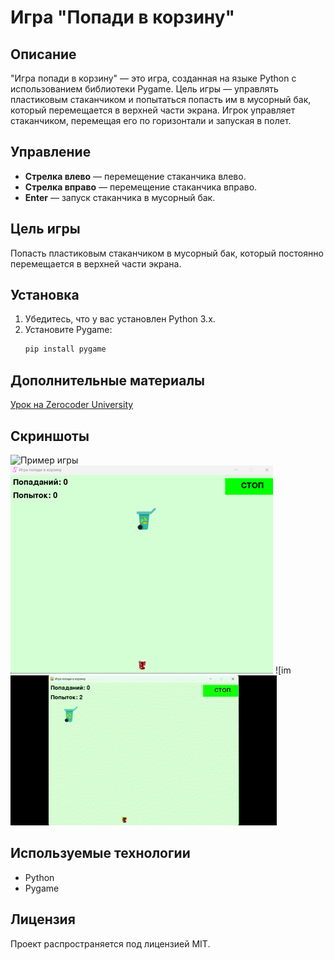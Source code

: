 # Игра "Попади в корзину"

## Описание
"Игра попади в корзину" — это игра, созданная на языке Python с использованием библиотеки Pygame. Цель игры — управлять пластиковым стаканчиком и попытаться попасть им в мусорный бак, который перемещается в верхней части экрана. Игрок управляет стаканчиком, перемещая его по горизонтали и запуская в полет.

## Управление
- **Стрелка влево** — перемещение стаканчика влево.
- **Стрелка вправо** — перемещение стаканчика вправо.
- **Enter** — запуск стаканчика в мусорный бак.

## Цель игры
Попасть пластиковым стаканчиком в мусорный бак, который постоянно перемещается в верхней части экрана.

## Установка
1. Убедитесь, что у вас установлен Python 3.x.
2. Установите Pygame:
    ```bash
    pip install pygame
    ```
## Дополнительные материалы
[Урок на Zerocoder University](https://university.zerocoder.ru/pl/teach/control/lesson/view?id=323446783)

## Скриншоты
![Пример игры](https://static.tildacdn.com/tild3964-3838-4262-b532-343361633633/Unknown.png)
![img50.png](img50.png)
![im![img.gif](img.gif)
## Используемые технологии
- Python
- Pygame

## Лицензия
Проект распространяется под лицензией MIT.
